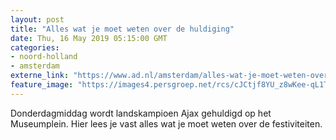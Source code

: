 ```yaml
---
layout: post
title: "Alles wat je moet weten over de huldiging"
date: Thu, 16 May 2019 05:15:00 GMT
categories: 
- noord-holland 
- amsterdam 
externe_link: "https://www.ad.nl/amsterdam/alles-wat-je-moet-weten-over-de-huldiging~a9f3a894/"
feature_image: "https://images4.persgroep.net/rcs/cJCtjf8YU_z8wKee-qL1TUyvR9o/diocontent/148421245/_fitwidth/400/?appId=21791a8992982cd8da851550a453bd7f&quality=0.7"
---
```


Donderdagmiddag wordt landskampioen Ajax gehuldigd op het Museumplein. Hier lees je vast alles wat je moet weten over de festiviteiten.
